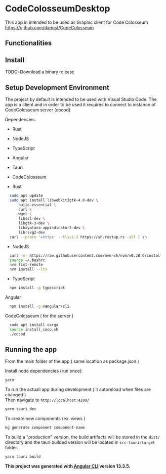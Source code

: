 # CodeColosseumDesktop

This app in intended to be used as Graphic client for Code Colosseum     
https://github.com/dariost/CodeColosseum

## Functionalities



## Install

TODO: Download a binary release

## Setup Development Environment 
The project by default is intended to be used with Visual Studio Code.
The app is a client and in order to be used it requires to connect to instance of CodeColosseum server (cocod).

Dependencies:
- Rust
- NodeJS
- TypeScript
- Angular
- Tauri
- CodeColosseum 

- Rust
```bash
  sudo apt update
  sudo apt install libwebkit2gtk-4.0-dev \
      build-essential \
      curl \
      wget \
      libssl-dev \
      libgtk-3-dev \
      libayatana-appindicator3-dev \
      librsvg2-dev
  curl --proto '=https' --tlsv1.2 https://sh.rustup.rs -sSf | sh
```

- NodeJS
```bash
  curl -o- https://raw.githubusercontent.com/nvm-sh/nvm/v0.38.0/install.sh | bash
  source ~/.bashrc
  nvm list-remote
  nvm install --lts
```
  
- TypeScript
```bash
  npm install -g typescript
```

Angular
```bash
  npm install -g @angular/cli
```

CodeColosseum ( for the server ) 
```bash
  sudo apt install cargo
  source install_coco.sh
  ./cocod
```


## Running the app

From the main folder of the app ( same location as package.json )     

Install node dependencies (run once):     
```bash
yarn
```

To run the actuall app during development ( it autoreload when files are changed )     
Then navigate to `http://localhost:4200/`
```bash
yarn tauri dev
```

To create new components (ex: views ) 
```bash
ng generate component component-name
```

To build a "production" version, the build artifacts will be stored in the `dist/` directory and the tauri builded version will be located in `src-tauri/target` folder.
```bash
yarn tauri build
```

__This project was generated with [Angular CLI](https://github.com/angular/angular-cli) version 13.3.5.__
